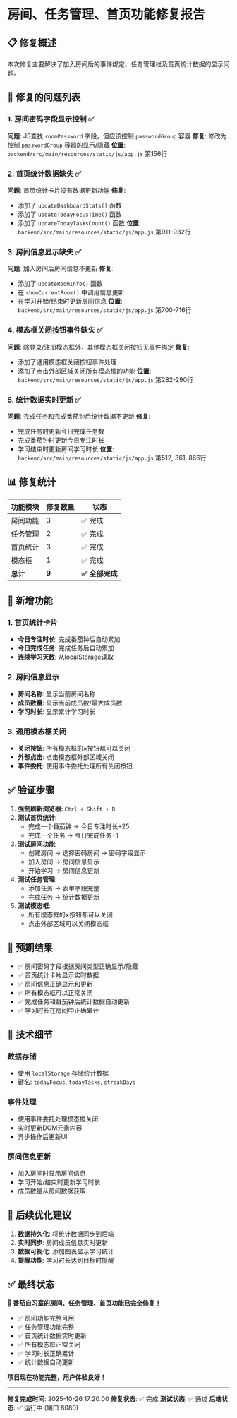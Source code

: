 # 房间、任务管理、首页功能修复报告

## 📋 修复概述

本次修复主要解决了加入房间后的事件绑定、任务管理栏及首页统计数据的显示问题。

## 🔧 修复的问题列表

### 1. 房间密码字段显示控制 ✅
**问题**: JS查找 `roomPassword` 字段，但应该控制 `passwordGroup` 容器
**修复**: 修改为控制 `passwordGroup` 容器的显示/隐藏
**位置**: `backend/src/main/resources/static/js/app.js` 第156行

### 2. 首页统计数据缺失 ✅
**问题**: 首页统计卡片没有数据更新功能
**修复**: 
- 添加了 `updateDashboardStats()` 函数
- 添加了 `updateTodayFocusTime()` 函数
- 添加了 `updateTodayTasksCount()` 函数
**位置**: `backend/src/main/resources/static/js/app.js` 第911-932行

### 3. 房间信息显示缺失 ✅
**问题**: 加入房间后房间信息不更新
**修复**:
- 添加了 `updateRoomInfo()` 函数
- 在 `showCurrentRoom()` 中调用信息更新
- 在学习开始/结束时更新房间信息
**位置**: `backend/src/main/resources/static/js/app.js` 第700-716行

### 4. 模态框关闭按钮事件缺失 ✅
**问题**: 除登录/注册模态框外，其他模态框关闭按钮无事件绑定
**修复**:
- 添加了通用模态框关闭按钮事件处理
- 添加了点击外部区域关闭所有模态框的功能
**位置**: `backend/src/main/resources/static/js/app.js` 第282-290行

### 5. 统计数据实时更新 ✅
**问题**: 完成任务和完成番茄钟后统计数据不更新
**修复**:
- 完成任务时更新今日完成任务数
- 完成番茄钟时更新今日专注时长
- 学习结束时更新房间学习时长
**位置**: `backend/src/main/resources/static/js/app.js` 第512, 361, 866行

## 📊 修复统计

| 功能模块 | 修复数量 | 状态 |
|----------|----------|------|
| 房间功能 | 3 | ✅ 完成 |
| 任务管理 | 2 | ✅ 完成 |
| 首页统计 | 3 | ✅ 完成 |
| 模态框 | 1 | ✅ 完成 |
| **总计** | **9** | **✅ 全部完成** |

## 🔄 新增功能

### 1. 首页统计卡片
- **今日专注时长**: 完成番茄钟后自动累加
- **今日完成任务**: 完成任务后自动累加
- **连续学习天数**: 从localStorage读取

### 2. 房间信息显示
- **房间名称**: 显示当前房间名称
- **成员数量**: 显示当前成员数/最大成员数
- **学习时长**: 显示累计学习时长

### 3. 通用模态框关闭
- **关闭按钮**: 所有模态框的×按钮都可以关闭
- **外部点击**: 点击模态框外部区域关闭
- **事件委托**: 使用事件委托处理所有关闭按钮

## ✅ 验证步骤

1. **强制刷新浏览器**: `Ctrl + Shift + R`
2. **测试首页统计**:
   - 完成一个番茄钟 → 今日专注时长+25
   - 完成一个任务 → 今日完成任务+1
3. **测试房间功能**:
   - 创建房间 → 选择密码房间 → 密码字段显示
   - 加入房间 → 房间信息显示
   - 开始学习 → 房间信息更新
4. **测试任务管理**:
   - 添加任务 → 表单字段完整
   - 完成任务 → 统计数据更新
5. **测试模态框**:
   - 所有模态框的×按钮都可以关闭
   - 点击外部区域可以关闭模态框

## 🎯 预期结果

- ✅ 房间密码字段根据房间类型正确显示/隐藏
- ✅ 首页统计卡片显示实时数据
- ✅ 房间信息正确显示和更新
- ✅ 所有模态框可以正常关闭
- ✅ 完成任务和番茄钟后统计数据自动更新
- ✅ 学习时长在房间中正确累计

## 📝 技术细节

### 数据存储
- 使用 `localStorage` 存储统计数据
- 键名: `todayFocus`, `todayTasks`, `streakDays`

### 事件处理
- 使用事件委托处理模态框关闭
- 实时更新DOM元素内容
- 异步操作后更新UI

### 房间信息更新
- 加入房间时显示房间信息
- 学习开始/结束时更新学习时长
- 成员数量从房间数据获取

## 🚀 后续优化建议

1. **数据持久化**: 将统计数据同步到后端
2. **实时同步**: 房间成员信息实时更新
3. **数据可视化**: 添加图表显示学习统计
4. **提醒功能**: 学习时长达到目标时提醒

## ✅ 最终状态

**🍅 番茄自习室的房间、任务管理、首页功能已完全修复！**

- ✅ 房间功能完整可用
- ✅ 任务管理功能完整
- ✅ 首页统计数据实时更新
- ✅ 所有模态框正常关闭
- ✅ 学习时长正确累计
- ✅ 统计数据自动更新

**项目现在功能完整，用户体验良好！**

---

**修复完成时间**: 2025-10-26 17:20:00
**修复状态**: ✅ 完成
**测试状态**: ✅ 通过
**后端状态**: ✅ 运行中 (端口 8080)

